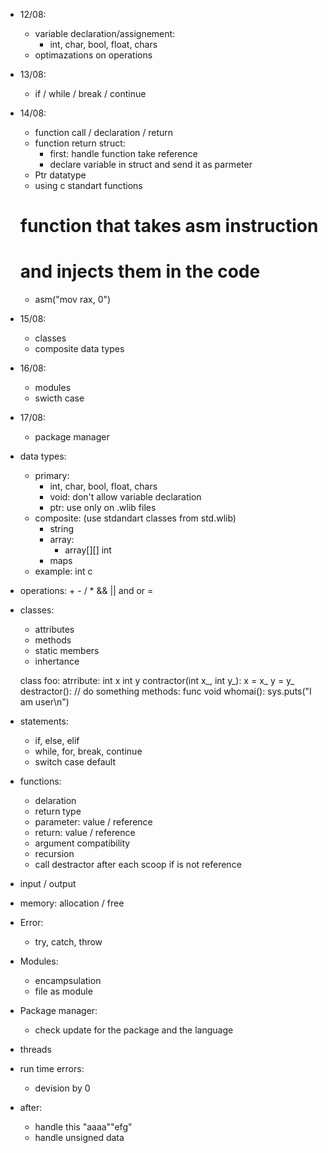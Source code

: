 + 12/08:
    - variable declaration/assignement:
        - int, char, bool, float, chars
    - optimazations on operations
+ 13/08:
    + if / while / break / continue
+ 14/08:
    + function call / declaration / return
    + function return struct:
        + first: handle function take reference
        + declare variable in struct and send it as parmeter
    + Ptr datatype
    - using c standart functions
    # function that takes asm instruction 
    # and injects them in the code
    + asm("mov rax, 0") 
+ 15/08:
    + classes
    + composite data types
+ 16/08:
    + modules
    + swicth case
+ 17/08:
    + package manager

+ data types:
    + primary:
        + int, char, bool, float, chars
        + void: don't allow variable declaration
        + ptr: use only on .wlib files
    + composite: (use stdandart classes from std.wlib)
        + string
        + array:
            + array[][] int
        + maps
    + example: int c

+ operations: + - / * && || and or =

+ classes:
    + attributes
    + methods
    + static members
    + inhertance

    class foo:
        atrribute:
            int x
            int y
        contractor(int x_, int y_):
            x = x_
            y = y_
        destractor():
            // do something
        methods:
            func void whomai():
                sys.puts("I am user\n")

+ statements:
    + if, else, elif
    + while, for, break, continue
    + switch case default

+ functions:
    + delaration
    + return type
    + parameter: value / reference
    + return: value / reference
    + argument compatibility
    + recursion
    + call destractor after each scoop if is not reference

+ input / output

+ memory: allocation / free

+ Error:
    + try, catch, throw

+ Modules:
    + encampsulation
    + file as module

+ Package manager:
    + check update for the package and the language

+ threads

+ run time errors:
    + devision by 0

+ after:
    + handle this "aaaa""efg"
    + handle unsigned data
